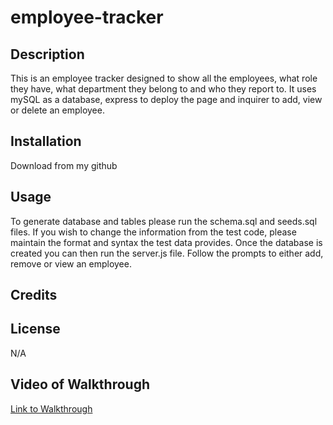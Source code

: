# employee-tracker

## Description
This is an employee tracker designed to show all the employees, what role they have, what department they belong to and who they report to. It uses mySQL as a database, express to deploy the page and inquirer to add, view or delete an employee.
## Installation
Download from my github

## Usage
To generate database and tables please run the schema.sql and seeds.sql files. If you wish to change the information from the test code, please maintain the format and syntax the test data provides. Once the database is created you can then run the server.js file. Follow the prompts to either add, remove or view an employee.

## Credits

## License
N/A

## Video of Walkthrough
[Link to Walkthrough]()